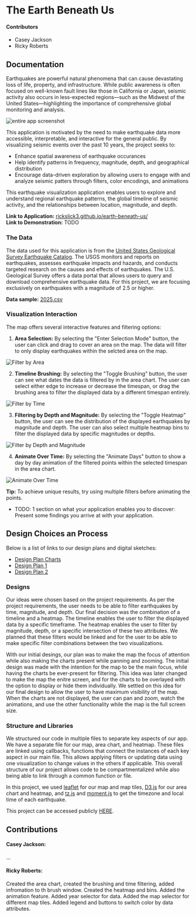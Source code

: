 # The Earth Beneath Us

#### Contributors

- Casey Jackson
- Ricky Roberts

## Documentation

Earthquakes are powerful natural phenomena that can cause devastating loss of life, property, and infrastructure. While public awareness is often focused on well-known fault lines like those in California or Japan, seismic activity also occurs in less-expected regions—such as the Midwest of the United States—highlighting the importance of comprehensive global monitoring and analysis.

![entire app screenshot](/documentation-files/entire-app.png)

This application is motivated by the need to make earthquake data more accessible, interpretable, and interactive for the general public. By visualizing seismic events over the past 10 years, the project seeks to: 

- Enhance spatial awareness of earthquake occurances
- Help identify patterns in frequency, magnitude, depth, and geographical distribution
- Encourage data-driven exploration by allowing users to engage with and analyze seismic patters through filters, color encodings, and animations

This earthquake visualization application enables users to explore and understand regional earthquake patterns, the global timeline of seismic activity, and the relationships between location, magnitude, and depth. 

**Link to Application:** [rickslick3.github.io/earth-beneath-us/](https://rickslick3.github.io/earth-beneath-us/) <br/>
**Link to Demonstration:** TODO

### The Data

The data used for this application is from the [United States Geological Survey Earthquake Catalog](https://earthquake.usgs.gov/earthquakes/search/). The USGS monitors and reports on earthquakes, assesses earthquake impacts and hazards, and conducts targeted research on the causes and effects of earthquakes. The U.S. Geological Survey offers a data portal that allows users to query and download comprehensive earthquake data. For this project, we are focusing exclusively on earthquakes with a magnitude of 2.5 or higher.

**Data sample:** [2025.csv](/data/2025.csv)

### Visualization Interaction

The map offers several interactive features and filtering options:

1. **Area Selection:** By selecting the "Enter Selection Mode" button, the user can click and drag to cover an area on the map. The data will filter to only display earthquakes within the selcted area on the map. 

![Filter by Area](/documentation-files/area-selection.png)

2. **Timeline Brushing:** By selecting the "Toggle Brushing" button, the user can see what dates the data is filtered by in the area chart. The user can select either edge to increase or decrease the timespan, or drag the brushing area to filter the displayed data by a different timespan entirely. 

![Filter by Time](/documentation-files/timeline-brushing.png)

3. **Filtering by Depth and Magnitude:** By selecting the "Toggle Heatmap" button, the user can see the distribution of the displayed earthquakes by magnitude and depth. The user can also select multiple heatmap bins to filter the displayed data by specific magnitudes or depths. 

![Filter by Depth and Magnitude](/documentation-files/heatmap-filter.png)

4. **Animate Over Time:** By selecting the "Animate Days" button to show a day by day animation of the filtered points within the selected timespan in the area chart. 

![Animate Over Time](/documentation-files/animation.png)

**Tip:** To achieve unique results, try using multiple filters before animating the points. 

- TODO: 1 section on what your application enables you to discover: Present some findings you arrive at with your application. 

## Design Choices an Process

Below is a list of links to our design plans and digital sketches:

- [Design Plan Charts](/documentation-files/design-plan-charts.pdf)
- [Design Plan 1](/documentation-files/design-plan-1.pdf)
- [Design Plan 2](/documentation-files/design-plan-2.pdf)

### Designs

Our ideas were chosen based on the project requirements. As per the project requirements, the user needs to be able to filter earthquakes by time, magnitude, and depth. Our final decision was the combination of a timeline and a heatmap. The timeline enables the user to filter the displayed data by a specific timeframe. The heatmap enables the user to filter by magnitude, depth, or a specific intersection of these two attributes. We planned that these filters would be linked and for the user to be able to make specific filter combinations between the two visualizations. 

With our initial desings, our plan was to make the map the focus of attention while also making the charts present while panning and zooming. The initial design was made with the intention for the map to be the main focus, while having the charts be ever-present for filtering. This idea was later changed to make the map the enitre screen, and for the charts to be overlayed with the option to display or hide them individually. We settled on this idea for our final design to allow the user to have maximum visibility of the map. When the charts are not displayed, the user can pan and zoom, watch the animations, and use the other functionality while the map is the full screen size.

### Structure and Libraries

We structured our code in multiple files to separate key aspects of our app. We have a separate file for our map, area chart, and heatmap. These files are linked using callbacks, functions that connect the instances of each key aspect in our main file. This allows applying filters or updating data using one visualization to change values in the others if applicable. This overall structure of our project allows code to be compartmentalized while also being able to link through a common function or file. 

In this project, we used [leaflet](https://leafletjs.com/) for our map and map tiles, [D3.js](https://d3js.org/) for our area chart and heatmap, and [tz.js](https://github.com/photostructure/tz-lookup) and [moment.js](https://momentjs.com/timezone/) to get the timezone and local time of each earthquake. 

This project can be accessed publicly [HERE](https://rickslick3.github.io/earth-beneath-us/).

## Contributions

#### Casey Jackson:

...

#### Ricky Roberts:

Created the area chart, created the brushing and time filtering, added infromation to th brush window. Created the heatmap and bins. Added the animation feature. Added year selector for data. Added the map selector for different map tiles. Added legend and buttons to switch color by data attributes. 